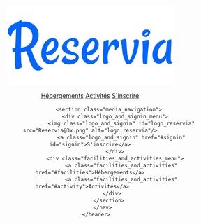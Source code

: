 <html lang="fr">
	<head>
		<meta charset="utf-8"/>
		<meta name="viewport" content="initial-scale=1, width=device-width,minimum-scale=1, maximum-scale=1" />
		<link rel="stylesheet" type="text/css" href="style.css">
		<link href="https://fonts.googleapis.com/css2?family=Raleway:wght@300&display=swap" rel="stylesheet">
		<script src="https://kit.fontawesome.com/7c9183587f.js" crossorigin="anonymous"></script>		
		<title>Reservia</title>  
	</head>
	<body>	
		<header>
			<nav>
				<section class="standard_navigation">
					<img class="reservia_logo" src="Reservia@3x.png" alt="logo reservia"/>
					<p class="container_navigation_menu">
						<a class="navigation_elements" href="#facilities">Hébergements</a>
						<a class="navigation_elements" href="#activity">Activités</a>
						<a class="navigation_elements" href="#signin" id="signin">S'inscrire</a>
					</p>	
				</section>

				<section class="media_navigation">
					<div class="logo_and_signin_menu">
						<img class="logo_and_signin" id="logo_reservia" src="Reservia@3x.png" alt="logo reservia"/>
						<a class="logo_and_signin" href="#signin" id="signin">S'inscrire</a>
					</div>
					<div class="facilities_and_activities_menu">
						<a class="facilities_and_activities" href="#facilities">Hébergements</a>
						<a class="facilities_and_activities" href="#activity">Activités</a>		
					</div>	
				</section>
			</nav>
		</header>
